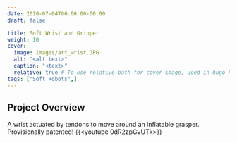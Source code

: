 ```yaml
---
date: 2010-07-04T00:00:00-00:00
draft: false

title: Soft Wrist and Gripper
weight: 10
cover:
  image: images/art_wrist.JPG
  alt: "<alt text>"
  caption: "<text>"
  relative: true # To use relative path for cover image, used in hugo Page-bundles
tags: ["Soft Robots",]
---
```

## Project Overview
A wrist actuated by tendons to move around an inflatable grasper.
Provisionally patented!
{{<youtube 0dR2zpGvUTk>}}



